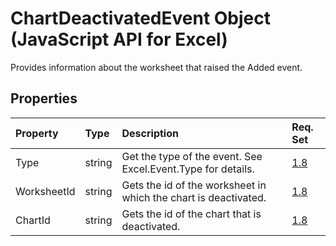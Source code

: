 # ChartDeactivatedEvent Object (JavaScript API for Excel)

Provides information about the worksheet that raised the Added event.

## Properties

| Property	   | Type	|Description| Req. Set|
|:---------------|:--------|:----------|:----|
|Type|string|Get the type of the event. See Excel.Event.Type for details.|[1.8](../requirement-sets/excel-api-requirement-sets.md)|
|WorksheetId|string|Gets the id of the worksheet in which the chart is deactivated.|[1.8](../requirement-sets/excel-api-requirement-sets.md)|
|ChartId|string|Gets the id of the chart that is deactivated.|[1.8](../requirement-sets/excel-api-requirement-sets.md)|

